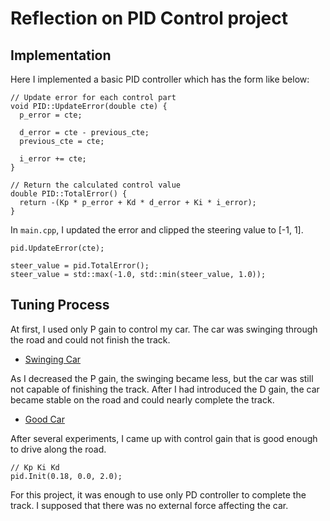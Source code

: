 # Reflection on PID Control project
## Implementation
Here I implemented a basic PID controller which has the form like below:
```
// Update error for each control part
void PID::UpdateError(double cte) {
  p_error = cte;

  d_error = cte - previous_cte;
  previous_cte = cte;

  i_error += cte;
}

// Return the calculated control value
double PID::TotalError() {
  return -(Kp * p_error + Kd * d_error + Ki * i_error);
}
```
In `main.cpp`, I updated the error and clipped the steering value to [-1, 1].
```
pid.UpdateError(cte);

steer_value = pid.TotalError();
steer_value = std::max(-1.0, std::min(steer_value, 1.0));
```
## Tuning Process
At first, I used only P gain to control my car. The car was swinging through the road and could not finish the track.
* [Swinging Car](./video/swinging_car.mov)

As I decreased the P gain, the swinging became less, but the car was still not capable of finishing the track. After I had introduced the D gain, the car became stable on the road and could nearly complete the track.
* [Good Car](./video/good_car.mov)

After several experiments, I came up with control gain that is good enough to drive along the road.
```
// Kp Ki Kd
pid.Init(0.18, 0.0, 2.0);
```
For this project, it was enough to use only PD controller to complete the track. I supposed that there was no external force affecting the car.
